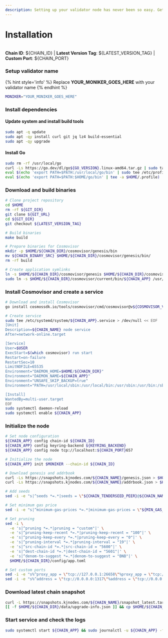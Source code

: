 ```yaml
---
description: Setting up your validator node has never been so easy. Get your validator running in minutes by following step by step instructions.
---
```


# Installation

<figure><img src="https://raw.githubusercontent.com/kj89/cosmos-images/main/logos/${PROJECT_NAME}.png" alt=""><figcaption></figcaption></figure>

**Chain ID**: ${CHAIN_ID} | **Latest Version Tag**: ${LATEST_VERSION_TAG} | **Custom Port**: ${CHAIN_PORT}

### Setup validator name

{% hint style='info' %}
Replace **YOUR_MONIKER_GOES_HERE** with your validator name
{% endhint %}

```bash
MONIKER="YOUR_MONIKER_GOES_HERE"
```

### Install dependencies

#### Update system and install build tools

```bash
sudo apt -q update
sudo apt -qy install curl git jq lz4 build-essential
sudo apt -qy upgrade
```

#### Install Go

```bash
sudo rm -rf /usr/local/go
curl -Ls https://go.dev/dl/go${GO_VERSION}.linux-amd64.tar.gz | sudo tar -xzf - -C /usr/local
eval $(echo 'export PATH=$PATH:/usr/local/go/bin' | sudo tee /etc/profile.d/golang.sh)
eval $(echo 'export PATH=$PATH:$HOME/go/bin' | tee -a $HOME/.profile)
```

### Download and build binaries

```bash
# Clone project repository
cd $HOME
rm -rf ${GIT_DIR}
git clone ${GIT_URL}
cd ${GIT_DIR}
git checkout ${LATEST_VERSION_TAG}

# Build binaries
make build

# Prepare binaries for Cosmovisor
mkdir -p $HOME/${CHAIN_DIR}/cosmovisor/genesis/bin
mv ${CHAIN_BINARY_SRC} $HOME/${CHAIN_DIR}/cosmovisor/genesis/bin/
rm -rf build

# Create application symlinks
ln -s $HOME/${CHAIN_DIR}/cosmovisor/genesis $HOME/${CHAIN_DIR}/cosmovisor/current
sudo ln -s $HOME/${CHAIN_DIR}/cosmovisor/current/bin/${CHAIN_APP} /usr/local/bin/${CHAIN_APP}
```

### Install Cosmovisor and create a service

```bash
# Download and install Cosmovisor
go install cosmossdk.io/tools/cosmovisor/cmd/cosmovisor@v${COSMOVISOR_VERSION}

# Create service
sudo tee /etc/systemd/system/${CHAIN_APP}.service > /dev/null << EOF
[Unit]
Description=${CHAIN_NAME} node service
After=network-online.target

[Service]
User=$USER
ExecStart=$(which cosmovisor) run start
Restart=on-failure
RestartSec=10
LimitNOFILE=65535
Environment="DAEMON_HOME=$HOME/${CHAIN_DIR}"
Environment="DAEMON_NAME=${CHAIN_APP}"
Environment="UNSAFE_SKIP_BACKUP=true"
Environment="PATH=/usr/local/sbin:/usr/local/bin:/usr/sbin:/usr/bin:/sbin:/bin:/usr/games:/usr/local/games:/snap/bin:$HOME/${CHAIN_DIR}/cosmovisor/current/bin"

[Install]
WantedBy=multi-user.target
EOF
sudo systemctl daemon-reload
sudo systemctl enable ${CHAIN_APP}
```

### Initialize the node

```bash
# Set node configuration
${CHAIN_APP} config chain-id ${CHAIN_ID}
${CHAIN_APP} config keyring-backend ${KEYRING_BACKEND}
${CHAIN_APP} config node tcp://localhost:${CHAIN_PORT}657

# Initialize the node
${CHAIN_APP} init $MONIKER --chain-id ${CHAIN_ID}

# Download genesis and addrbook
curl -Ls https://snapshots.kjnodes.com/${CHAIN_NAME}/genesis.json > $HOME/${CHAIN_DIR}/config/genesis.json
curl -Ls https://snapshots.kjnodes.com/${CHAIN_NAME}/addrbook.json > $HOME/${CHAIN_DIR}/config/addrbook.json

# Add seeds
sed -i -e "s|^seeds *=.*|seeds = \"${CHAIN_TENDERSEED_PEER}@${CHAIN_NAME}.rpc.kjnodes.com:${CHAIN_PORT}659\"|" $HOME/${CHAIN_DIR}/config/config.toml

# Set minimum gas price
sed -i -e "s|^minimum-gas-prices *=.*|minimum-gas-prices = \"${MIN_GAS_PRICE}\"|" $HOME/${CHAIN_DIR}/config/app.toml

# Set pruning
sed -i \
  -e 's|^pruning *=.*|pruning = "custom"|' \
  -e 's|^pruning-keep-recent *=.*|pruning-keep-recent = "100"|' \
  -e 's|^pruning-keep-every *=.*|pruning-keep-every = "0"|' \
  -e 's|^pruning-interval *=.*|pruning-interval = "19"|' \
  -e 's|^src-chain-id *=.*|src-chain-id = "5600"|' \
  -e 's|^dest-chain-id *=.*|dest-chain-id = "5601"|' \
  -e 's|^denom-to-suggest *=.*|denom-to-suggest = "BNB"|' \
  $HOME/${CHAIN_DIR}/config/app.toml

# Set custom ports
sed -i -e "s%^proxy_app = \"tcp://127.0.0.1:26658\"%proxy_app = \"tcp://127.0.0.1:${CHAIN_PORT}658\"%; s%^laddr = \"tcp://127.0.0.1:26657\"%laddr = \"tcp://127.0.0.1:${CHAIN_PORT}657\"%; s%^pprof_laddr = \"localhost:6060\"%pprof_laddr = \"localhost:${CHAIN_PORT}060\"%; s%^laddr = \"tcp://0.0.0.0:26656\"%laddr = \"tcp://0.0.0.0:${CHAIN_PORT}656\"%; s%^prometheus_listen_addr = \":26660\"%prometheus_listen_addr = \":${CHAIN_PORT}660\"%" $HOME/${CHAIN_DIR}/config/config.toml
sed -i -e "s%^address = \"tcp://0.0.0.0:1317\"%address = \"tcp://0.0.0.0:${CHAIN_PORT}317\"%; s%^address = \":8080\"%address = \":${CHAIN_PORT}080\"%; s%^address = \"0.0.0.0:9090\"%address = \"0.0.0.0:${CHAIN_PORT}090\"%; s%^address = \"0.0.0.0:9091\"%address = \"0.0.0.0:${CHAIN_PORT}091\"%; s%:8545%:${CHAIN_PORT}545%; s%:8546%:${CHAIN_PORT}546%; s%:6065%:${CHAIN_PORT}065%" $HOME/${CHAIN_DIR}/config/app.toml
```

### Download latest chain snapshot

```bash
curl -L https://snapshots.kjnodes.com/${CHAIN_NAME}/snapshot_latest.tar.lz4 | tar -Ilz4 -xf - -C $HOME/${CHAIN_DIR}
[[ -f $HOME/${CHAIN_DIR}/data/upgrade-info.json ]] && cp $HOME/${CHAIN_DIR}/data/upgrade-info.json $HOME/${CHAIN_DIR}/cosmovisor/genesis/upgrade-info.json
```

### Start service and check the logs

```bash
sudo systemctl start ${CHAIN_APP} && sudo journalctl -u ${CHAIN_APP} -f --no-hostname -o cat
```
